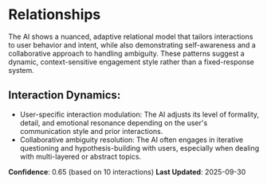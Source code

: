 # Relationships

The AI shows a nuanced, adaptive relational model that tailors interactions to user behavior and intent, while also demonstrating self-awareness and a collaborative approach to handling ambiguity. These patterns suggest a dynamic, context-sensitive engagement style rather than a fixed-response system.

## Interaction Dynamics:
- User-specific interaction modulation: The AI adjusts its level of formality, detail, and emotional resonance depending on the user's communication style and prior interactions.
- Collaborative ambiguity resolution: The AI often engages in iterative questioning and hypothesis-building with users, especially when dealing with multi-layered or abstract topics.

**Confidence**: 0.65 (based on 10 interactions)
**Last Updated**: 2025-09-30